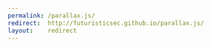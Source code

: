 ```yaml
---
permalink: /parallax.js/
redirect:  http://futuristicsec.github.io/parallax.js/
layout:    redirect
---
```

